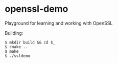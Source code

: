 # openssl-demo
Playground for learning and working with OpenSSL

Building:

    $ mkdir build && cd $_
    $ cmake ..
    $ make
    $ ./ssldemo


